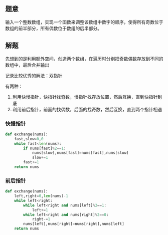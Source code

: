 ## 题意

输入一个整数数组，实现一个函数来调整该数组中数字的顺序，使得所有奇数位于数组的前半部分，所有偶数位于数组的后半部分。

## 解题

先想到的是利用额外空间，创造两个数组，在遍历时分别把奇数偶数存放到不同的数组中，最后合并输出

记录比较优秀的解法：双指针

有两种：
1. 利用快慢指针，快指针找奇数，慢指针找存放位置，然后互换，直到快指针到底
2. 利用前后指针，前面的找偶数，后面的找奇数，然后互换，直到两个指针相遇

### 快慢指针

```python
def exchange(nums):
	fast,slow=0,0
	while fast<len(nums):
		if nums[fast]%2==1:
			nums[slow],nums[fast]=nums[fast],nums[slow]
			slow+=1
		fast+=1
	return nums
```


### 前后指针

```python
def exchange(nums):
	left,right=0,len(nums)-1
	while left<right:
		while left<right and nums[left]%2==1:
			left+=1
		while left<right and nums[right]%2==0:
			right-=1
		nums[left],nums[right]=nums[right],nums[left]
	return nums
```